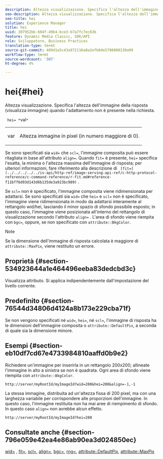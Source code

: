 ```yaml
---
description: Altezza visualizzazione. Specifica l'altezza dell'immagine della risposta (visualizza immagine) quando l'adattamento non è presente nella richiesta.
seo-description: Altezza visualizzazione. Specifica l'altezza dell'immagine della risposta (visualizza immagine) quando l'adattamento non è presente nella richiesta.
seo-title: hei
solution: Experience Manager
title: hei
uuid: 307952bb-604f-49b4-bce3-b7a7fc7ec63b
feature: Dynamic Media Classic, SDK/API
role: Sviluppatore, Business Practices
translation-type: tm+mt
source-git-commit: 469d1a5c43a972116a8a2efb0de5708800130a99
workflow-type: tm+mt
source-wordcount: '307'
ht-degree: 4%

---
```



# hei{#hei}

Altezza visualizzazione. Specifica l&#39;altezza dell&#39;immagine della risposta (visualizza immagine) quando l&#39;adattamento non è presente nella richiesta.

` hei= *`val`*`

<table id="simpletable_1A36827B6E6647888A4E6E868975D716"> 
 <tr class="strow"> 
  <td class="stentry"> <p> <span class="codeph"> <span class="varname"> var  </span> </span> </p> </td> 
  <td class="stentry"> <p>Altezza immagine in pixel (in numero maggiore di 0). </p> </td> 
 </tr> 
</table>

Se sono specificati sia `wid=` che `scl=`, l&#39;immagine composita può essere ritagliata in base all&#39;attributo `align=`. Quando `fit=` è presente, `hei=` specifica l&#39;esatta, la minima o l&#39;altezza massima dell&#39;immagine di risposta; per ulteriori informazioni, fare riferimento alla descrizione di ` [fit=](../../../../../is-api/http-ref/image-serving-api-ref/c-http-protocol-reference/c-command-reference/r-fit.md#reference-f11bff6d93d143d6b135de3a923bc989)` .

Se `scl=` non è specificato, l&#39;immagine composita viene ridimensionata per adattarsi. Se sono specificati sia `wid=` che `hei=` e `scl=` non è specificato, l&#39;immagine viene ridimensionata in modo da adattarsi interamente al rettangolo wid/hei, lasciando il minor spazio di sfondo possibile esposto; in questo caso, l&#39;immagine viene posizionata all&#39;interno del rettangolo di visualizzazione secondo l&#39;attributo `align=` . L&#39;area di sfondo viene riempita con `bgc=`, oppure, se non specificato con `attribute::BkgColor`.

>[!NOTE]
>
>Se la dimensione dell&#39;immagine di risposta calcolata è maggiore di `attribute::MaxPix`, viene restituito un errore.

## Proprietà {#section-534923644a1e464496eeba83dedcbd3c}

Visualizza attributo. Si applica indipendentemente dall&#39;impostazione del livello corrente.

## Predefinito {#section-76544d34806d4124a8b173e229cba71f}

Se non vengono specificati né `wid=`, `hei=`, né `scl=`, l&#39;immagine di risposta ha le dimensioni dell&#39;immagine composita o `attribute::DefaultPix`, a seconda di quale sia la dimensione minore.

## Esempi {#section-eb10df7cd67e4733984810aaffd0b9e2}

Richiedere un&#39;immagine per inserirla in un rettangolo 200x200; allineate l&#39;immagine in alto a sinistra se non è quadrata. Ogni area di sfondo viene riempita con `attribute::BkgColor`.

`http://server/myRootId/myImageId?wid=200&hei=200&align=-1,-1`

La stessa immagine, distribuita ad un&#39;altezza fissa di 200 pixel, ma con una larghezza variabile per corrispondere alle proporzioni dell&#39;immagine. In questo caso, l&#39;immagine restituita non ha mai aree di riempimento di sfondo. In questo caso `align=` non avrebbe alcun effetto.

`http://server/myRootId/myImageId?hei=200`

## Consultate anche {#section-796e059e42ea4e86ab90ea3d024850ec}

[wid=](../../../../../is-api/http-ref/image-serving-api-ref/c-http-protocol-reference/c-command-reference/r-is-http-wid.md#reference-bfeadcb67bf4485f851eb21345527e47) ,  [fit=](../../../../../is-api/http-ref/image-serving-api-ref/c-http-protocol-reference/c-command-reference/r-fit.md#reference-f11bff6d93d143d6b135de3a923bc989),  [scl=](../../../../../is-api/http-ref/image-serving-api-ref/c-http-protocol-reference/c-command-reference/r-scl.md#reference-b2a74e493d0d407e98fe350551ba3fcc),  [align=](../../../../../is-api/http-ref/image-serving-api-ref/c-http-protocol-reference/c-command-reference/r-align.md#reference-b7d6b87c75124d78884f916dd6544bc7),  [bgc=](../../../../../is-api/http-ref/image-serving-api-ref/c-http-protocol-reference/c-command-reference/r-bgc.md#reference-53376175f617446fbe5c69120f834b88),  [rng=](../../../../../is-api/http-ref/image-serving-api-ref/c-http-protocol-reference/c-command-reference/r-rgn.md#reference-daa9b80e0d8c4b1aa67d116b578d592f),  [attribute::DefaultPix](../../../../../is-api/image-catalog/image-serving-api-ref/c-image-catalog-reference/c-attributes-reference/r-defaultpix.md#reference-996b2c22b30f4fd9b970c84063306df1),  [attribute::MaxPix](../../../../../is-api/image-catalog/image-serving-api-ref/c-image-catalog-reference/c-attributes-reference/r-maxpix.md#reference-e167d396ac794079ba8b5e6eb16eeda5)
